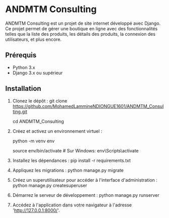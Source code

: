# ANDMTM Consulting

ANDMTM Consulting est un projet de site internet développé avec Django. Ce projet permet de gérer une boutique en ligne avec des fonctionnalités telles que la liste des produits,
les détails des produits, la connexion des utilisateurs, et plus encore.

## Prérequis

- Python 3.x
- Django 3.x ou supérieur

## Installation

1. Clonez le dépôt :
    git clone https://github.com/MohamedLammineNDIONGUE1601/ANDMTM_Consulting.git
   
    cd ANDMTM_Consulting

3. Créez et activez un environnement virtuel :
   
    python -m venv env
   
    source env/bin/activate  # Sur Windows: env\Scripts\activate

5. Installez les dépendances :
    pip install -r requirements.txt

6. Appliquez les migrations :
    python manage.py migrate

7. Créez un superutilisateur pour accéder à l'interface d'administration :
    python manage.py createsuperuser

8. Démarrez le serveur de développement :
    python manage.py runserver

9. Accédez à l'application dans votre navigateur à l'adresse 'http://127.0.0.1:8000/'.

